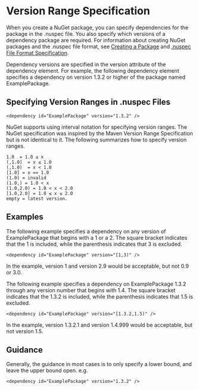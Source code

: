 ﻿# Version Range Specification
When you create a NuGet package, you can specify dependencies for the package in the .nuspec file. You 
also specify which versions of a dependency package are required. For information about creating NuGet 
packages and the .nuspec file format, see [Creating a Package](../creating-packages/creating-and-publishing-a-package) 
and [.nuspec File Format Specification](nuspec-reference).

Dependency versions are specified in the version attribute of the dependency element. For example, the 
following dependency element specifies a dependency on version 1.3.2 or higher of the package named 
ExamplePackage.

## Specifying Version Ranges in .nuspec Files

    <dependency id="ExamplePackage" version="1.3.2" />

NuGet supports using interval notation for specifying version ranges. The NuGet specification was 
inspired by the Maven Version Range Specification but is not identical to it. The following summarizes 
how to specify version ranges.

    1.0	 = 1.0 ≤ x
    (,1.0]	= x ≤ 1.0
    (,1.0)	= x < 1.0
    [1.0] = x == 1.0
    (1.0) = invalid
    (1.0,) = 1.0 < x
    (1.0,2.0) = 1.0 < x < 2.0
    [1.0,2.0] = 1.0 ≤ x ≤ 2.0
    empty = latest version.

## Examples
The following example specifies a dependency on any version of ExamplePackage that begins with a 1 or a 2. 
The square bracket indicates that the 1 is included, while the parenthesis indicates that 3 is excluded.

    <dependency id="ExamplePackage" version="[1,3)" />

In the example, version 1 and version 2.9 would be acceptable, but not 0.9 or 3.0.

The following example specifies a dependency on ExamplePackage 1.3.2 through any version number that 
begins with 1.4. The square bracket indicates that the 1.3.2 is included, while the parenthesis 
indicates that 1.5 is excluded.

    <dependency id="ExamplePackage" version="[1.3.2,1.5)" />

In the example, version 1.3.2.1 and version 1.4.999 would be acceptable, but not version 1.5.

## Guidance
Generally, the guidance in most cases is to only specify a lower bound, and leave the upper bound open. e.g.

    <dependency id="ExamplePackage" version="1.3.2" />